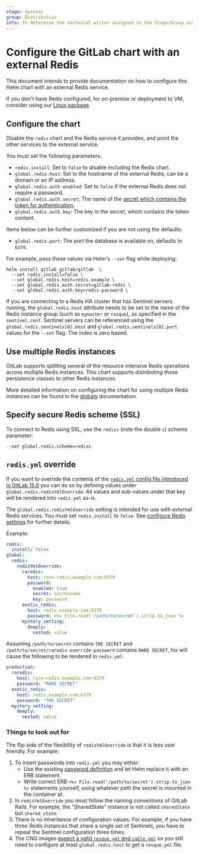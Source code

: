```yaml
---
stage: Systems
group: Distribution
info: To determine the technical writer assigned to the Stage/Group associated with this page, see https://about.gitlab.com/handbook/product/ux/technical-writing/#assignments
---
```


# Configure the GitLab chart with an external Redis

This document intends to provide documentation on how to configure this Helm chart with an external Redis service.

If you don't have Redis configured, for on-premise or deployment to VM,
consider using our [Linux package](external-omnibus-redis.md).

## Configure the chart

Disable the `redis` chart and the Redis service it provides, and point the other services to the external service.

You must set the following parameters:

- `redis.install`: Set to `false` to disable including the Redis chart.
- `global.redis.host`: Set to the hostname of the external Redis, can be a domain or an IP address.
- `global.redis.auth.enabled`: Set to `false` if the external Redis does not require a password.
- `global.redis.auth.secret`: The name of the [secret which contains the token for authentication](../../installation/secrets.md#redis-password).
- `global.redis.auth.key`: The key in the secret, which contains the token content.

Items below can be further customized if you are not using the defaults:

- `global.redis.port`: The port the database is available on, defaults to `6379`.

For example, pass these values via Helm's `--set` flag while deploying:

```shell
helm install gitlab gitlab/gitlab  \
  --set redis.install=false \
  --set global.redis.host=redis.example \
  --set global.redis.auth.secret=gitlab-redis \
  --set global.redis.auth.key=redis-password \
```

If you are connecting to a Redis HA cluster that has Sentinel servers
running, the `global.redis.host` attribute needs to be set to the name of
the Redis instance group (such as `mymaster` or `resque`), as
specified in the `sentinel.conf`. Sentinel servers can be referenced
using the `global.redis.sentinels[0].host` and `global.redis.sentinels[0].port`
values for the `--set` flag. The index is zero based.

## Use multiple Redis instances

GitLab supports splitting several of the resource intensive
Redis operations across multiple Redis instances. This chart supports distributing
those persistence classes to other Redis instances.

More detailed information on configuring the chart for using multiple Redis
instances can be found in the [globals](../../charts/globals.md#multiple-redis-support)
documentation.

## Specify secure Redis scheme (SSL)

To connect to Redis using SSL, use the `rediss` (note the double `s`) scheme parameter:

```shell
--set global.redis.scheme=rediss
```

## `redis.yml` override

If you want to override the contents of the [`redis.yml` config file introduced in GitLab 15.8](https://gitlab.com/gitlab-org/gitlab/-/merge_requests/106854)
you can do so by defining values under
`global.redis.redisYmlOverride`. All values and sub-values under that
key will be rendered into `redis.yml` as-is.

The `global.redis.redisYmlOverride` setting is intended for use with
external Redis services. You must set `redis.install` to `false`. See
[configure Redis settings](../../charts/globals.md#configure-redis-settings)
for further details.

Example:

```yaml
redis:
  install: false
global:
  redis:
    redisYmlOverride:
      raredis:
        host: rare-redis.example.com:6379
        password:
          enabled: true
          secret: secretname
          key: password
      exotic_redis:
        host: redis.example.com:6379
        password: <%= File.read('/path/to/secret').strip.to_json %>
      mystery_setting:
        deeply:
          nested: value
```

Assuming `/path/to/secret` contains `THE SECRET` and `/path/to/secret/raredis-override-password` contains `RARE SECRET`, his will cause the
following to be rendered in `redis.yml`:

```yaml
production:
  raredis:
    host: rare-redis.example.com:6379
    password: "RARE SECRET"
  exotic_redis:
    host: redis.example.com:6379
    password: "THE SECRET"
  mystery_setting:
    deeply:
      nested: value
```

### Things to look out for

The flip side of the flexibility of `redisYmlOverride` is that it is less user friendly. For example:

1. To insert passwords into `redis.yml` you may either:
   - Use the existing [password definition](../../charts/globals.md#multiple-redis-support)
     and let Helm replace it with an ERB statement.
   - Write correct ERB `<%= File.read('/path/to/secret').strip.to_json %>` statements yourself,
     using whatever path the secret is mounted in the container at.
1. In `redisYmlOverride` you must follow the naming conventions of
   GitLab Rails. For example, the "SharedState" instance is not called
   `sharedState` but `shared_state`.
1. There is no inheritance of configuration values. For example, if
   you have three Redis instances that share a single set of Sentinels,
   you have to repeat the Sentinel configuration three times.
1. The CNG images [expect a valid `resque.yml` and `cable.yml`](https://gitlab.com/gitlab-org/build/CNG/-/blob/4d314e505edb25ccefd4297d212bfbbb5bc562f9/gitlab-rails/scripts/lib/checks/redis.rb#L54)
  so you still need to configure at least `global.redis.host` to get a
  `resque.yml` file.
